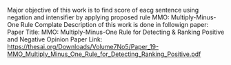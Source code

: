 Major objective of this work is to find score of eacg sentence using negation and intensifier by applying proposed rule MMO: Multiply-Minus-One Rule
Complate Description of this work is done in followign paper:
Paper Title: MMO: Multiply-Minus-One Rule for Detecting & Ranking Positive and Negative Opinion
Paper Link: https://thesai.org/Downloads/Volume7No5/Paper_19-MMO_Multiply_Minus_One_Rule_for_Detecting_Ranking_Positive.pdf 
